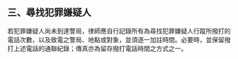 ## 三、尋找犯罪嫌疑人

若犯罪嫌疑人尚未到達警局，律師應自行記錄所有為尋找犯罪嫌疑人行蹤所撥打的電話次數，以及致電之警局、地點或對象，並須逐一加註時間。必要時，並保留撥打上述電話的通聯紀錄；傳真亦為留存撥打電話時間之方式之一。
